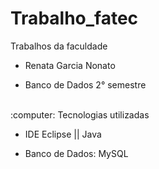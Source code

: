 # Trabalho_fatec
Trabalhos da faculdade

- Renata Garcia Nonato

- Banco de Dados 2° semestre

<br>
 :computer: Tecnologias utilizadas 
<div class="tecnologias" style= "text-align:justify">

- IDE Eclipse || Java

- Banco de Dados: MySQL

</div>
</br>



